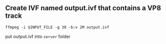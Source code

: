 ## Create IVF named output.ivf that contains a VP8 track

`ffmpeg -i $INPUT_FILE -g 30 -b:v 2M output.ivf`

put output.ivf into `server` folder
